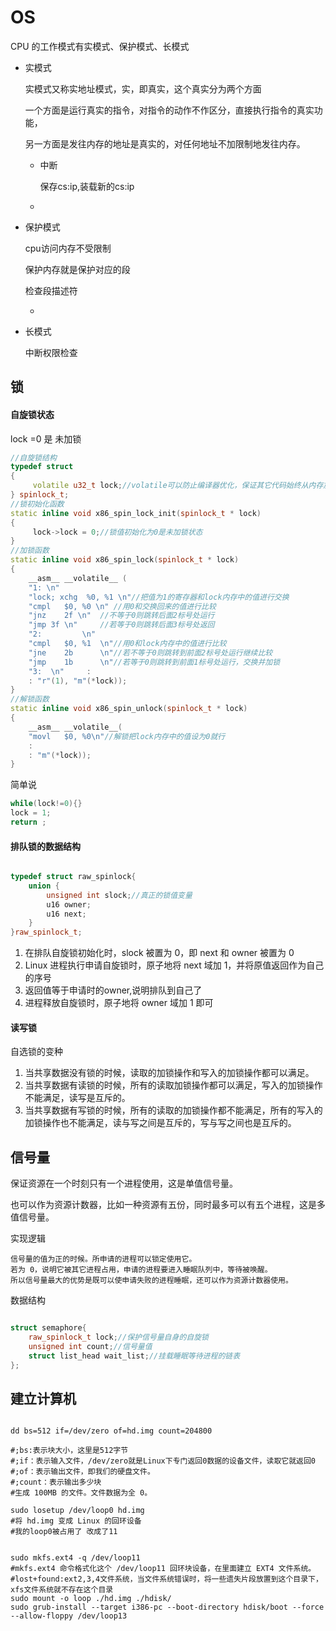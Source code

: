 # OS



CPU 的工作模式有实模式、保护模式、长模式

- 实模式

  实模式又称实地址模式，实，即真实，这个真实分为两个方面

  一个方面是运行真实的指令，对指令的动作不作区分，直接执行指令的真实功能，

  另一方面是发往内存的地址是真实的，对任何地址不加限制地发往内存。

  - 中断

    保存cs:ip,装载新的cs:ip

  - 

- 保护模式

  cpu访问内存不受限制

  保护内存就是保护对应的段

  检查段描述符

  - 

- 长模式

  中断权限检查





## 锁

#### 自旋锁状态

lock =0 是 未加锁

```c++
//自旋锁结构
typedef struct
{
     volatile u32_t lock;//volatile可以防止编译器优化，保证其它代码始终从内存加载lock变量的值 
} spinlock_t;
//锁初始化函数
static inline void x86_spin_lock_init(spinlock_t * lock)
{
     lock->lock = 0;//锁值初始化为0是未加锁状态
}
//加锁函数
static inline void x86_spin_lock(spinlock_t * lock)
{
    __asm__ __volatile__ (
    "1: \n"
    "lock; xchg  %0, %1 \n"//把值为1的寄存器和lock内存中的值进行交换
    "cmpl   $0, %0 \n" //用0和交换回来的值进行比较
    "jnz    2f \n"  //不等于0则跳转后面2标号处运行
    "jmp 3f \n"     //若等于0则跳转后面3标号处返回
    "2:         \n" 
    "cmpl   $0, %1  \n"//用0和lock内存中的值进行比较
    "jne    2b      \n"//若不等于0则跳转到前面2标号处运行继续比较  
    "jmp    1b      \n"//若等于0则跳转到前面1标号处运行，交换并加锁
    "3:  \n"     :
    : "r"(1), "m"(*lock));
}
//解锁函数
static inline void x86_spin_unlock(spinlock_t * lock)
{
    __asm__ __volatile__(
    "movl   $0, %0\n"//解锁把lock内存中的值设为0就行
    :
    : "m"(*lock));
}
```

简单说

```c
while(lock!=0){}
lock = 1;
return ;
```



#### 排队锁的数据结构

```c++

typedef struct raw_spinlock{    
    union {        
        unsigned int slock;//真正的锁值变量        
        u16 owner;        
        u16 next;    
    }
}raw_spinlock_t;
```

1. 在排队自旋锁初始化时，slock 被置为 0，即 next 和 owner 被置为 0
2. Linux 进程执行申请自旋锁时，原子地将 next 域加 1，并将原值返回作为自己的序号
3. 返回值等于申请时的owner,说明排队到自己了
4. 进程释放自旋锁时，原子地将 owner 域加 1 即可



#### 读写锁

自选锁的变种

1. 当共享数据没有锁的时候，读取的加锁操作和写入的加锁操作都可以满足。
2. 当共享数据有读锁的时候，所有的读取加锁操作都可以满足，写入的加锁操作不能满足，读写是互斥的。
3. 当共享数据有写锁的时候，所有的读取的加锁操作都不能满足，所有的写入的加锁操作也不能满足，读与写之间是互斥的，写与写之间也是互斥的。



## 信号量

保证资源在一个时刻只有一个进程使用，这是单值信号量。

也可以作为资源计数器，比如一种资源有五份，同时最多可以有五个进程，这是多值信号量。

实现逻辑

```shell
信号量的值为正的时候。所申请的进程可以锁定使用它。
若为 0，说明它被其它进程占用，申请的进程要进入睡眠队列中，等待被唤醒。
所以信号量最大的优势是既可以使申请失败的进程睡眠，还可以作为资源计数器使用。
```



数据结构

```c++

struct semaphore{
    raw_spinlock_t lock;//保护信号量自身的自旋锁
    unsigned int count;//信号量值
    struct list_head wait_list;//挂载睡眠等待进程的链表
};
```





## 建立计算机

```shell

dd bs=512 if=/dev/zero of=hd.img count=204800

#;bs:表示块大小，这里是512字节
#;if：表示输入文件，/dev/zero就是Linux下专门返回0数据的设备文件，读取它就返回0
#;of：表示输出文件，即我们的硬盘文件。
#;count：表示输出多少块
#生成 100MB 的文件。文件数据为全 0。

sudo losetup /dev/loop0 hd.img
#将 hd.img 变成 Linux 的回环设备
#我的loop0被占用了 改成了11


sudo mkfs.ext4 -q /dev/loop11
#mkfs.ext4 命令格式化这个 /dev/loop11 回环块设备，在里面建立 EXT4 文件系统。
#lost+found:ext2,3,4文件系统，当文件系统错误时，将一些遗失片段放置到这个目录下，xfs文件系统就不存在这个目录
sudo mount -o loop ./hd.img ./hdisk/
sudo grub-install --target i386-pc --boot-directory hdisk/boot --force --allow-floppy /dev/loop13
```

